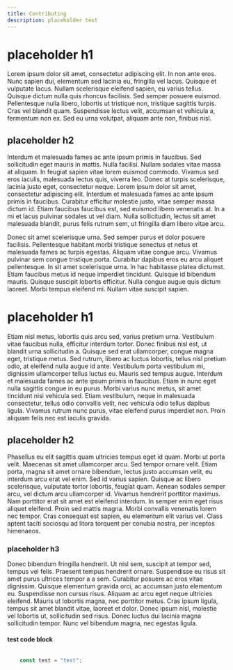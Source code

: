 ```yaml
---
title: Contributing
description: placeholder text
---
```


# placeholder h1

Lorem ipsum dolor sit amet, consectetur adipiscing elit. In non ante eros. Nunc sapien dui, elementum sed lacinia eu, fringilla vel lacus. Quisque et vulputate lacus. Nullam scelerisque eleifend sapien, eu varius tellus. Quisque dictum nulla quis rhoncus facilisis. Sed semper posuere euismod. Pellentesque nulla libero, lobortis ut tristique non, tristique sagittis turpis. Cras vel blandit quam. Suspendisse lectus velit, accumsan et vehicula a, fermentum non ex. Sed eu urna volutpat, aliquam ante non, finibus nisl.

## placeholder h2

Interdum et malesuada fames ac ante ipsum primis in faucibus. Sed sollicitudin eget mauris in mattis. Nulla facilisi. Nullam sodales vitae massa at aliquam. In feugiat sapien vitae lorem euismod commodo. Vivamus sed eros iaculis, malesuada lectus quis, viverra leo. Donec at turpis scelerisque, lacinia justo eget, consectetur neque. Lorem ipsum dolor sit amet, consectetur adipiscing elit. Interdum et malesuada fames ac ante ipsum primis in faucibus. Curabitur efficitur molestie justo, vitae semper massa dictum id. Etiam faucibus faucibus est, sed euismod libero venenatis at. In a mi et lacus pulvinar sodales ut vel diam. Nulla sollicitudin, lectus sit amet malesuada blandit, purus felis rutrum sem, ut fringilla diam libero vitae arcu.

Donec sit amet scelerisque urna. Sed semper purus et dolor posuere facilisis. Pellentesque habitant morbi tristique senectus et netus et malesuada fames ac turpis egestas. Aliquam vitae congue arcu. Vivamus pulvinar sem congue tristique porta. Curabitur dapibus eros eu arcu aliquet pellentesque. In sit amet scelerisque urna. In hac habitasse platea dictumst. Etiam faucibus metus id neque imperdiet tincidunt. Quisque id bibendum mauris. Quisque suscipit lobortis efficitur. Nulla congue augue quis dictum laoreet. Morbi tempus eleifend mi. Nullam vitae suscipit sapien.

# placeholder h1

Etiam nisl metus, lobortis quis arcu sed, varius pretium urna. Vestibulum vitae faucibus nulla, efficitur interdum tortor. Donec finibus nisl est, ut blandit urna sollicitudin a. Quisque sed erat ullamcorper, congue magna eget, tristique metus. Sed rutrum, libero ac luctus lobortis, tellus nisl pretium odio, at eleifend nulla augue id ante. Vestibulum porta vestibulum mi, dignissim ullamcorper tellus luctus eu. Mauris sed tempus augue. Interdum et malesuada fames ac ante ipsum primis in faucibus. Etiam in nunc eget nulla sagittis congue in eu purus. Morbi varius nunc metus, sit amet tincidunt nisi vehicula sed. Etiam vestibulum, neque in malesuada consectetur, tellus odio convallis velit, nec vehicula odio tellus dapibus ligula. Vivamus rutrum nunc purus, vitae eleifend purus imperdiet non. Proin aliquam felis nec est iaculis gravida.

## placeholder h2

Phasellus eu elit sagittis quam ultricies tempus eget id quam. Morbi ut porta velit. Maecenas sit amet ullamcorper arcu. Sed tempor ornare velit. Etiam porta, magna sit amet ornare bibendum, lectus justo accumsan velit, eu interdum arcu erat vel enim. Sed id varius sapien. Quisque ac libero scelerisque, vulputate tortor lobortis, feugiat quam. Aenean sodales semper arcu, vel dictum arcu ullamcorper id. Vivamus hendrerit porttitor maximus. Nam porttitor erat sit amet est eleifend interdum. In semper enim eget risus aliquet eleifend. Proin sed mattis magna. Morbi convallis venenatis lorem nec tempor. Cras consequat est sapien, eu elementum elit varius vel. Class aptent taciti sociosqu ad litora torquent per conubia nostra, per inceptos himenaeos.

### placeholder h3

Donec bibendum fringilla hendrerit. Ut nisl sem, suscipit at tempor sed, tempus vel felis. Praesent tempus hendrerit ornare. Suspendisse eu risus sit amet purus ultrices tempor a a sem. Curabitur posuere ac eros vitae dignissim. Quisque elementum gravida orci, ac accumsan justo elementum eu. Suspendisse non cursus risus. Aliquam ac arcu eget neque ultricies eleifend. Mauris ut lobortis magna, nec porttitor metus. Cras ipsum ligula, tempus sit amet blandit vitae, laoreet et dolor. Donec ipsum nisl, molestie vel lobortis ut, sollicitudin sed risus. Donec luctus dui lacinia magna sollicitudin tempor. Nunc vel bibendum magna, nec egestas ligula.

#### test code block

```javascript

    const test = "test";

```